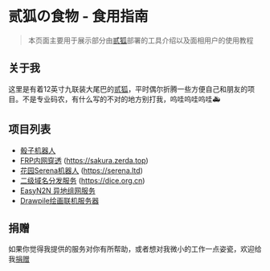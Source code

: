 # 贰狐の食物 - 食用指南

> 本页面主要用于展示部分由[贰狐](https://www.aobacore.com/)部署的工具介绍以及面相用户的使用教程
>

## 关于我

这里是有着12英寸九联装大尾巴的[贰狐](https://www.aobacore.com/)，平时偶尔折腾一些方便自己和朋友的项目。不是专业码农，有什么写的不对的地方别打我，呜哇呜哇呜哇🚑

## 项目列表

- [骰子机器人](dice.md)
- [FRP内网穿透](FRP.md)   (https://sakura.zerda.top)
- [花园Serena机器人](Serena.md)  (https://serena.ltd)
- [二级域名分发服务](Domain.md)  (https://dice.org.cn)
- [EasyN2N 异地组网服务](Easyn2n.md)
- [Drawpile绘画联机服务器](Drawpile.md)

## 捐赠

如果你觉得我提供的服务对你有所帮助，或者想对我微小的工作一点姿瓷，欢迎给我[捐赠](https://sponsor.foxdice.cn)

